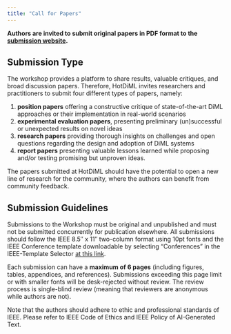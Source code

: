 ```yaml
---
title: "Call for Papers"
---
```


**Authors are invited to submit original papers in PDF format to the [submission website](https://eur03.safelinks.protection.outlook.com/?url=https%3A%2F%2Feasychair.org%2Fmy%2Fconference%3Fconf%3Dicdcsw2025&data=05%7C02%7CE.Bardhi-1%40tudelft.nl%7C2a8dc74a48b04bd58dc208dd357c26de%7C096e524d692940308cd38ab42de0887b%7C0%7C0%7C638725529536460473%7CUnknown%7CTWFpbGZsb3d8eyJFbXB0eU1hcGkiOnRydWUsIlYiOiIwLjAuMDAwMCIsIlAiOiJXaW4zMiIsIkFOIjoiTWFpbCIsIldUIjoyfQ%3D%3D%7C0%7C%7C%7C&sdata=6FeqZruk6RlNtOcpGpn4tqN2K2gYe2IVPSwx9d7Vr0A%3D&reserved=0).**

## Submission Type ##

The workshop provides a platform to share results, valuable critiques, and broad discussion papers. Therefore, HotDiML invites researchers and practitioners to submit four different types of papers, namely:
1. **position papers** offering a constructive critique of state-of-the-art DiML approaches or their implementation in real-world scenarios
2. **experimental evaluation papers**, presenting preliminary (un)successful or unexpected results on novel ideas
3. **research papers** providing thorough insights on challenges and open questions regarding the design and adoption of DiML systems
4. **report papers** presenting valuable lessons learned while proposing and/or testing promising but unproven ideas.

The papers submitted at HotDiML should have the potential to open a new line of research for the community, where the authors can benefit from community feedback. 

## Submission Guidelines ##

Submissions to the Workshop must be original and unpublished and must not be submitted concurrently for publication elsewhere. All submissions should follow the IEEE 8.5″ x 11″ two-column format using 10pt fonts and the IEEE Conference template downloadable by selecting “Conferences” in the IEEE-Template Selector [at this link](https://eur03.safelinks.protection.outlook.com/?url=https%3A%2F%2Ftemplate-selector.ieee.org%2F&data=05%7C02%7CE.Bardhi-1%40tudelft.nl%7C2a8dc74a48b04bd58dc208dd357c26de%7C096e524d692940308cd38ab42de0887b%7C0%7C0%7C638725529536479157%7CUnknown%7CTWFpbGZsb3d8eyJFbXB0eU1hcGkiOnRydWUsIlYiOiIwLjAuMDAwMCIsIlAiOiJXaW4zMiIsIkFOIjoiTWFpbCIsIldUIjoyfQ%3D%3D%7C0%7C%7C%7C&sdata=l6RCYcs2Ota9DtV3jVuAJ0GDKdyZCy4c%2FGdSSea96uE%3D&reserved=0).

Each submission can have a **maximum of 6 pages** (including figures, tables, appendices, and references). Submissions exceeding this page limit or with smaller fonts will be desk-rejected without review. The review process is single-blind review (meaning that reviewers are anonymous while authors are not).

Note that the authors should adhere to ethic and professional standards of IEEE. Please refer to IEEE Code of Ethics and IEEE Policy of AI-Generated Text. 